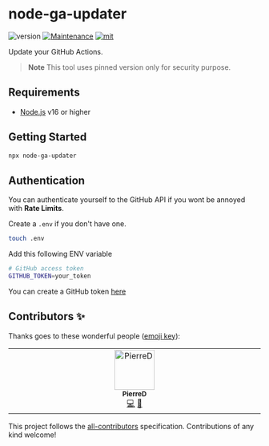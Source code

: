 # node-ga-updater

![version](https://img.shields.io/badge/dynamic/json.svg?style=for-the-badge&url=https://raw.githubusercontent.com/PierreDemailly/node-ga-updater/main/package.json&query=$.version&label=Version)
[![Maintenance](https://img.shields.io/badge/Maintained%3F-yes-green.svg?style=for-the-badge)](https://github.com/PierreDemailly/node-ga-updater/graphs/commit-activity)
[![mit](https://img.shields.io/badge/License-MIT-blue.svg?style=for-the-badge)](https://github.com/PierreDemailly/node-ga-updater/blob/main/LICENSE)

Update your GitHub Actions.

> **Note** This tool uses pinned version only for security purpose.

## Requirements
- [Node.js](https://nodejs.org/en/) v16 or higher

## Getting Started

```bash
npx node-ga-updater
```

## Authentication

You can authenticate yourself to the GitHub API if you wont be annoyed with **Rate Limits**.

Create a `.env` if you don't have one.

```bash
touch .env
```

Add this following ENV variable

```bash
# GitHub access token
GITHUB_TOKEN=your_token
```

You can create a GitHub token [here](https://github.com/settings/tokens)

## Contributors ✨

Thanks goes to these wonderful people ([emoji key](https://allcontributors.org/docs/en/emoji-key)):

<!-- ALL-CONTRIBUTORS-LIST:START - Do not remove or modify this section -->
<!-- prettier-ignore-start -->
<!-- markdownlint-disable -->
<table>
  <tbody>
    <tr>
      <td align="center" valign="top" width="14.28%"><a href="https://github.com/PierreDemailly"><img src="https://avatars.githubusercontent.com/u/39910767?v=4?s=80" width="80px;" alt="PierreD"/><br /><sub><b>PierreD</b></sub></a><br /><a href="https://github.com/PierreDemailly/node-ga-updater/commits?author=PierreDemailly" title="Code">💻</a> <a href="https://github.com/PierreDemailly/node-ga-updater/commits?author=PierreDemailly" title="Documentation">📖</a></td>
    </tr>
  </tbody>
</table>

<!-- markdownlint-restore -->
<!-- prettier-ignore-end -->

<!-- ALL-CONTRIBUTORS-LIST:END -->

This project follows the [all-contributors](https://github.com/all-contributors/all-contributors) specification. Contributions of any kind welcome!

